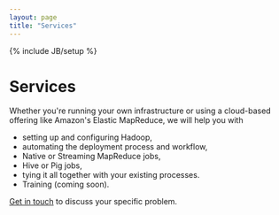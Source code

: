 ```yaml
---
layout: page
title: "Services"
---
```

{% include JB/setup %}

# Services

Whether you're running your own infrastructure or using a cloud-based offering like Amazon's Elastic MapReduce, we will help you with

* setting up and configuring Hadoop,
* automating the deployment process and workflow,
* Native or Streaming MapReduce jobs,
* Hive or Pig jobs,
* tying it all together with your existing processes.
* Training (coming soon).

[Get in touch][0] to discuss your specific problem.

[0]: /contact.html "Contact us"

